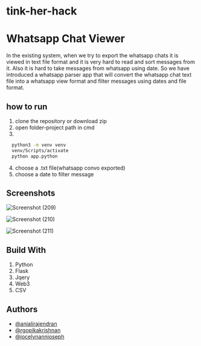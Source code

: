 # tink-her-hack

# Whatsapp Chat Viewer

In the existing system, when we try to export the whatsapp chats it is viewed in text file format and it is very hard to read and sort messages from it. Also it is hard to take messages from whatsapp using date. So we have introduced a whatsapp parser app that will convert the whatsapp chat text file into a whatsapp view format and filter messages using dates and file format.



## how to run
1. clone the repository or download zip
2. open folder-project path in cmd
3. 
```bash
  python3 -m venv venv
  venv/Scripts/activate
  python app.python
```
4. choose a .txt file(whatsapp convo exported)
5. choose a date to filter message
## Screenshots
![Screenshot (209)](https://user-images.githubusercontent.com/84264801/208281832-787214e3-0c9e-449c-841f-6d0b01af74a8.png)

![Screenshot (210)](https://user-images.githubusercontent.com/84264801/208281834-d37fb5cc-d304-47ed-b169-d436455708c2.png)

![Screenshot (211)](https://user-images.githubusercontent.com/84264801/208281835-ccacc2f8-c053-428c-8f1f-4f50f3c68252.png)


## Build With
1. Python 
2. Flask
3. Jqery
4. Web3
5. CSV
## Authors

- [@anjalirajendran](.)
- [@rgopikakrishnan](.)
- [@jocelynannjoseph](.)


